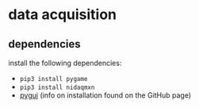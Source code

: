 # data acquisition

## dependencies
install the following dependencies:
- `pip3 install pygame`
- `pip3 install nidaqmxn`
- [pygui](https://github.com/kbruins/pygame_gui) (info on installation found on the GitHub page)